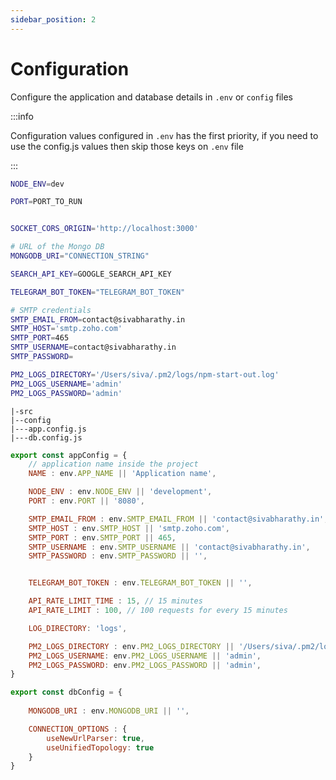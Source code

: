 ```yaml
---
sidebar_position: 2
---
```


# Configuration

Configure the application and database details in ```.env``` or ```config``` files

:::info

Configuration values configured in ```.env``` has the first priority, if you need to use the config.js values then skip those keys on ```.env``` file

:::

```bash title=".env"
NODE_ENV=dev

PORT=PORT_TO_RUN


SOCKET_CORS_ORIGIN='http://localhost:3000'

# URL of the Mongo DB
MONGODB_URI="CONNECTION_STRING"

SEARCH_API_KEY=GOOGLE_SEARCH_API_KEY

TELEGRAM_BOT_TOKEN="TELEGRAM_BOT_TOKEN"

# SMTP credentials
SMTP_EMAIL_FROM=contact@sivabharathy.in
SMTP_HOST='smtp.zoho.com'
SMTP_PORT=465
SMTP_USERNAME=contact@sivabharathy.in
SMTP_PASSWORD=

PM2_LOGS_DIRECTORY='/Users/siva/.pm2/logs/npm-start-out.log'
PM2_LOGS_USERNAME='admin'
PM2_LOGS_PASSWORD='admin'

```

```
|-src
|--config
|---app.config.js
|---db.config.js
```


```js title="app.config.js"
export const appConfig = {
    // application name inside the project
    NAME : env.APP_NAME || 'Application name',

    NODE_ENV : env.NODE_ENV || 'development',
    PORT : env.PORT || '8080',

    SMTP_EMAIL_FROM : env.SMTP_EMAIL_FROM || 'contact@sivabharathy.in',
    SMTP_HOST : env.SMTP_HOST || 'smtp.zoho.com',
    SMTP_PORT : env.SMTP_PORT || 465,
    SMTP_USERNAME : env.SMTP_USERNAME || 'contact@sivabharathy.in',
    SMTP_PASSWORD : env.SMTP_PASSWORD || '',


    TELEGRAM_BOT_TOKEN : env.TELEGRAM_BOT_TOKEN || '',

    API_RATE_LIMIT_TIME : 15, // 15 minutes
    API_RATE_LIMIT : 100, // 100 requests for every 15 minutes

    LOG_DIRECTORY: 'logs',

    PM2_LOGS_DIRECTORY : env.PM2_LOGS_DIRECTORY || '/Users/siva/.pm2/logs/npm-start-out.log',
    PM2_LOGS_USERNAME: env.PM2_LOGS_USERNAME || 'admin',
    PM2_LOGS_PASSWORD: env.PM2_LOGS_PASSWORD || 'admin',
}
```

```js title="db.config.js"
export const dbConfig = {
    
    MONGODB_URI : env.MONGODB_URI || '',

    CONNECTION_OPTIONS : { 
        useNewUrlParser: true, 
        useUnifiedTopology: true 
    }
}
```